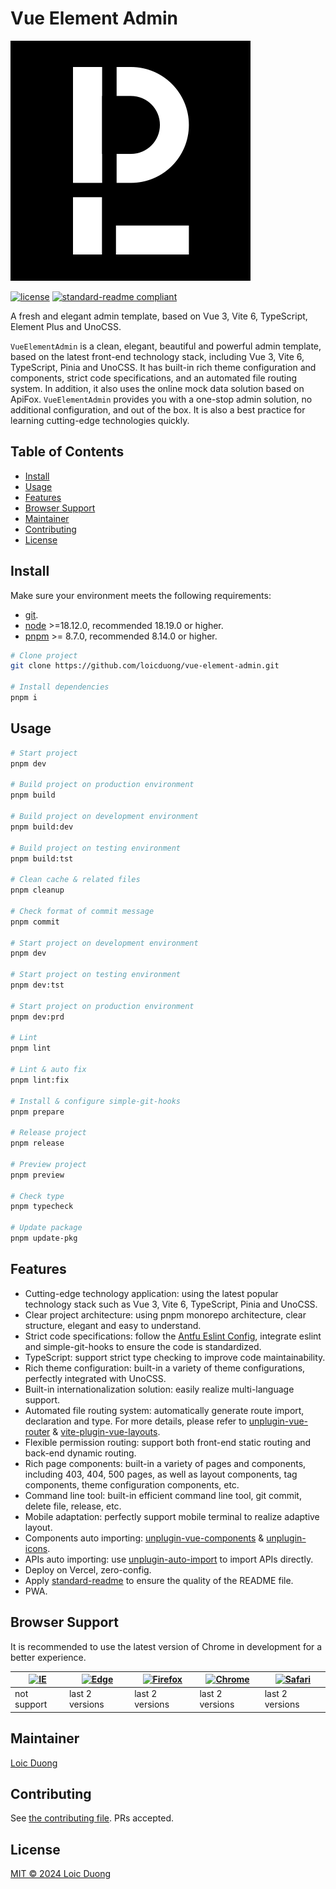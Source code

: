 # Vue Element Admin

![image](./public/favicon.svg)

[![license](https://img.shields.io/badge/license-MIT-green.svg)](./LICENSE) [![standard-readme compliant](https://img.shields.io/badge/readme%20style-standard-brightgreen.svg?style=flat-square)](https://github.com/RichardLitt/standard-readme)

A fresh and elegant admin template, based on Vue 3, Vite 6, TypeScript, Element Plus and UnoCSS.

`VueElementAdmin` is a clean, elegant, beautiful and powerful admin template, based on the latest front-end technology stack, including Vue 3, Vite 6, TypeScript, Pinia and UnoCSS. It has built-in rich theme configuration and components, strict code specifications, and an automated file routing system. In addition, it also uses the online mock data solution based on ApiFox. `VueElementAdmin` provides you with a one-stop admin solution, no additional configuration, and out of the box. It is also a best practice for learning cutting-edge technologies quickly.

## Table of Contents

- [Install](#install)
- [Usage](#usage)
- [Features](#features)
- [Browser Support](#browser-support)
- [Maintainer](#maintainer)
- [Contributing](#contributing)
- [License](#license)

## Install

Make sure your environment meets the following requirements:

- [git](https://git-scm.com).
- [node](http://nodejs.org) >=18.12.0, recommended 18.19.0 or higher.
- [pnpm](https://pnpm.io) >= 8.7.0, recommended 8.14.0 or higher.

```bash
# Clone project
git clone https://github.com/loicduong/vue-element-admin.git

# Install dependencies
pnpm i
```

## Usage

```bash
# Start project
pnpm dev

# Build project on production environment
pnpm build

# Build project on development environment
pnpm build:dev

# Build project on testing environment
pnpm build:tst

# Clean cache & related files
pnpm cleanup

# Check format of commit message
pnpm commit

# Start project on development environment
pnpm dev

# Start project on testing environment
pnpm dev:tst

# Start project on production environment
pnpm dev:prd

# Lint
pnpm lint

# Lint & auto fix
pnpm lint:fix

# Install & configure simple-git-hooks
pnpm prepare

# Release project
pnpm release

# Preview project
pnpm preview

# Check type
pnpm typecheck

# Update package
pnpm update-pkg
```

## Features

- Cutting-edge technology application: using the latest popular technology stack such as Vue 3, Vite 6, TypeScript, Pinia and UnoCSS.
- Clear project architecture: using pnpm monorepo architecture, clear structure, elegant and easy to understand.
- Strict code specifications: follow the [Antfu Eslint Config](https://eslint-config.antfu.me/), integrate eslint and simple-git-hooks to ensure the code is standardized.
- TypeScript: support strict type checking to improve code maintainability.
- Rich theme configuration: built-in a variety of theme configurations, perfectly integrated with UnoCSS.
- Built-in internationalization solution: easily realize multi-language support.
- Automated file routing system: automatically generate route import, declaration and type. For more details, please refer to [unplugin-vue-router](https://github.com/posva/unplugin-vue-router) & [vite-plugin-vue-layouts](https://github.com/JohnCampionJr/vite-plugin-vue-layouts).
- Flexible permission routing: support both front-end static routing and back-end dynamic routing.
- Rich page components: built-in a variety of pages and components, including 403, 404, 500 pages, as well as layout components, tag components, theme configuration components, etc.
- Command line tool: built-in efficient command line tool, git commit, delete file, release, etc.
- Mobile adaptation: perfectly support mobile terminal to realize adaptive layout.
- Components auto importing: [unplugin-vue-components](https://github.com/unplugin/unplugin-vue-components) & [unplugin-icons](https://github.com/unplugin/unplugin-icons).
- APIs auto importing: use [unplugin-auto-import](https://github.com/unplugin/unplugin-auto-import) to import APIs directly.
- Deploy on Vercel, zero-config.
- Apply [standard-readme](https://github.com/RichardLitt/standard-readme) to ensure the quality of the README file.
- PWA.

## Browser Support

It is recommended to use the latest version of Chrome in development for a better experience.

| [<img src="https://raw.githubusercontent.com/alrra/browser-logos/master/src/archive/internet-explorer_9-11/internet-explorer_9-11_48x48.png" alt="IE" width="24px" height="24px"  />](http://godban.github.io/browsers-support-badges/) | [<img src="https://raw.githubusercontent.com/alrra/browser-logos/master/src/edge/edge_48x48.png" alt=" Edge" width="24px" height="24px" />](http://godban.github.io/browsers-support-badges/) | [<img src="https://raw.githubusercontent.com/alrra/browser-logos/master/src/firefox/firefox_48x48.png" alt="Firefox" width="24px" height="24px" />](http://godban.github.io/browsers-support-badges/) | [<img src="https://raw.githubusercontent.com/alrra/browser-logos/master/src/chrome/chrome_48x48.png" alt="Chrome" width="24px" height="24px" />](http://godban.github.io/browsers-support-badges/) | [<img src="https://raw.githubusercontent.com/alrra/browser-logos/master/src/safari/safari_48x48.png" alt="Safari" width="24px" height="24px" />](http://godban.github.io/browsers-support-badges/) |
| --------------------------------------------------------------------------------------------------------------------------------------------------------------------------------------------------------------------------------------- | --------------------------------------------------------------------------------------------------------------------------------------------------------------------------------------------- | ----------------------------------------------------------------------------------------------------------------------------------------------------------------------------------------------------- | -------------------------------------------------------------------------------------------------------------------------------------------------------------------------------------------------- | -------------------------------------------------------------------------------------------------------------------------------------------------------------------------------------------------- |
| not support                                                                                                                                                                                                                             | last 2 versions                                                                                                                                                                               | last 2 versions                                                                                                                                                                                       | last 2 versions                                                                                                                                                                                    | last 2 versions                                                                                                                                                                                    |

## Maintainer

[Loic Duong](https://github.com/loicduong)

## Contributing

See [the contributing file](CONTRIBUTING.md). PRs accepted.

## License

[MIT © 2024 Loic Duong](./LICENSE)
